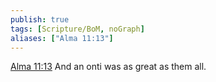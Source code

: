 ```yaml
---
publish: true
tags: [Scripture/BoM, noGraph]
aliases: ["Alma 11:13"]
---
```

[Alma 11:13](https://churchofjesuschrist.org/study/scriptures/bofm/alma/11?lang=eng&id=p13#p13) And an onti was as great as them all.
